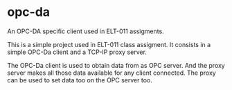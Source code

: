 # opc-da
An OPC-DA specific client used in ELT-011 assigments.

This is a simple project used in ELT-011 class assigment. It consists in a simple OPC-Da client and a TCP-IP proxy server.

The OPC-Da client is used to obtain data from as OPC server. And the proxy server makes all those data available for any client
connected. The proxy can be used to set data too on the OPC server too.
